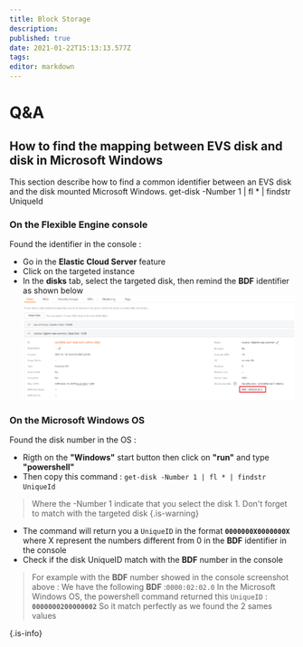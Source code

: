 ```yaml
---
title: Block Storage
description: 
published: true
date: 2021-01-22T15:13:13.577Z
tags: 
editor: markdown
---
```


# Q&A
## How to find the mapping between EVS disk  and disk in Microsoft Windows
This section describe how to find a common identifier between an EVS disk and the disk mounted Microsoft Windows.
get-disk -Number 1 | fl * | findstr UniqueId

### On the Flexible Engine console 
Found the identifier in the console :
- Go in the **Elastic Cloud Server** feature
- Click on the targeted instance
- In the **disks** tab, select the targeted disk, then remind the **BDF** identifier as shown below
![bdf.png](/uploads/bdf.png)


### On the Microsoft Windows OS
Found the disk number in the OS : 
- Rigth on the **"Windows"** start button then click on **"run"** and type **"powershell"**
- Then copy this command : `get-disk -Number 1 | fl * | findstr UniqueId`
> Where the -Number 1 indicate that you select the disk 1. Don't forget to match with the targeted disk
{.is-warning}
- The command will return you a `UniqueID` in the format **`0000000X0000000X`** where X represent the numbers different from 0 in the **BDF** identifier in the console
- Check if the disk UniqueID match with the **BDF** number in the console
> For example with the **BDF** number showed in the console screenshot above :
We have the following **BDF** :` 0000:02:02.0 `
In the Microsoft Windows OS, the powershell command returned this `UniqueID` : **`0000000200000002`**
So it match perfectly as we found the 2 sames values

{.is-info}


